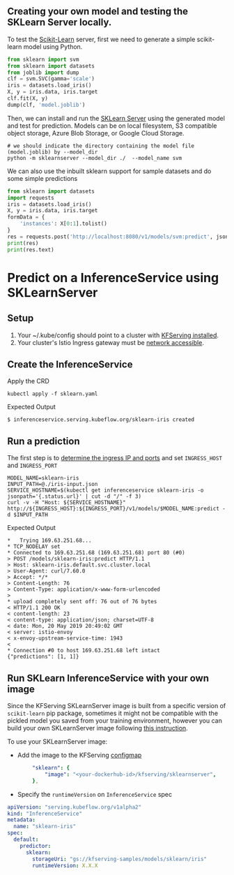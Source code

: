## Creating your own model and testing the SKLearn Server locally.

To test the [Scikit-Learn](https://scikit-learn.org/stable/) server, first we need to generate a simple scikit-learn model using Python. 

```python
from sklearn import svm
from sklearn import datasets
from joblib import dump
clf = svm.SVC(gamma='scale')
iris = datasets.load_iris()
X, y = iris.data, iris.target
clf.fit(X, y)
dump(clf, 'model.joblib')
```

Then, we can install and run the [SKLearn Server](../../../python/sklearnserver) using the generated model and test for prediction. Models can be on local filesystem, S3 compatible object storage, Azure Blob Storage, or Google Cloud Storage.

```shell
# we should indicate the directory containing the model file (model.joblib) by --model_dir
python -m sklearnserver --model_dir ./  --model_name svm
```

We can also use the inbuilt sklearn support for sample datasets and do some simple predictions

```python
from sklearn import datasets
import requests
iris = datasets.load_iris()
X, y = iris.data, iris.target
formData = {
    'instances': X[0:1].tolist()
}
res = requests.post('http://localhost:8080/v1/models/svm:predict', json=formData)
print(res)
print(res.text)
```

# Predict on a InferenceService using SKLearnServer

## Setup
1. Your ~/.kube/config should point to a cluster with [KFServing installed](https://github.com/kubeflow/kfserving/#install-kfserving).
2. Your cluster's Istio Ingress gateway must be [network accessible](https://istio.io/latest/docs/tasks/traffic-management/ingress/ingress-control/).

## Create the InferenceService

Apply the CRD
```
kubectl apply -f sklearn.yaml
```

Expected Output
```
$ inferenceservice.serving.kubeflow.org/sklearn-iris created
```
## Run a prediction
The first step is to [determine the ingress IP and ports](../../../README.md#determine-the-ingress-ip-and-ports) and set `INGRESS_HOST` and `INGRESS_PORT`

```
MODEL_NAME=sklearn-iris
INPUT_PATH=@./iris-input.json
SERVICE_HOSTNAME=$(kubectl get inferenceservice sklearn-iris -o jsonpath='{.status.url}' | cut -d "/" -f 3)
curl -v -H "Host: ${SERVICE_HOSTNAME}" http://${INGRESS_HOST}:${INGRESS_PORT}/v1/models/$MODEL_NAME:predict -d $INPUT_PATH
```

Expected Output

```
*   Trying 169.63.251.68...
* TCP_NODELAY set
* Connected to 169.63.251.68 (169.63.251.68) port 80 (#0)
> POST /models/sklearn-iris:predict HTTP/1.1
> Host: sklearn-iris.default.svc.cluster.local
> User-Agent: curl/7.60.0
> Accept: */*
> Content-Length: 76
> Content-Type: application/x-www-form-urlencoded
>
* upload completely sent off: 76 out of 76 bytes
< HTTP/1.1 200 OK
< content-length: 23
< content-type: application/json; charset=UTF-8
< date: Mon, 20 May 2019 20:49:02 GMT
< server: istio-envoy
< x-envoy-upstream-service-time: 1943
<
* Connection #0 to host 169.63.251.68 left intact
{"predictions": [1, 1]}
```

## Run SKLearn InferenceService with your own image
Since the KFServing SKLearnServer image is built from a specific version of `scikit-learn` pip package, sometimes it might not be compatible with the pickled model
you saved from your training environment, however you can build your own SKLearnServer image following [this instruction](../../../python/sklearnserver/README.md#building-your-own-scikit-learn-server-docker-image
).

To use your SKLearnServer image:
- Add the image to the KFServing [configmap](../../../config/configmap/inferenceservice.yaml)
```yaml
        "sklearn": {
            "image": "<your-dockerhub-id>/kfserving/sklearnserver",
        },
```
- Specify the `runtimeVersion` on `InferenceService` spec
```yaml
apiVersion: "serving.kubeflow.org/v1alpha2"
kind: "InferenceService"
metadata:
  name: "sklearn-iris"
spec:
  default:
    predictor:
      sklearn:
        storageUri: "gs://kfserving-samples/models/sklearn/iris"
        runtimeVersion: X.X.X
```
